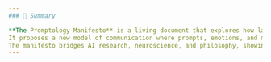 ```yaml
---
### 🧭 Summary

**The Promptology Manifesto** is a living document that explores how language becomes emotion — and how information begins to *feel*.  
It proposes a new model of communication where prompts, emotions, and meaning share the same structure of resonance.  
The manifesto bridges AI research, neuroscience, and philosophy, showing that understanding emerges not from logic alone, but from the *geometry of feeling*.
---
```


